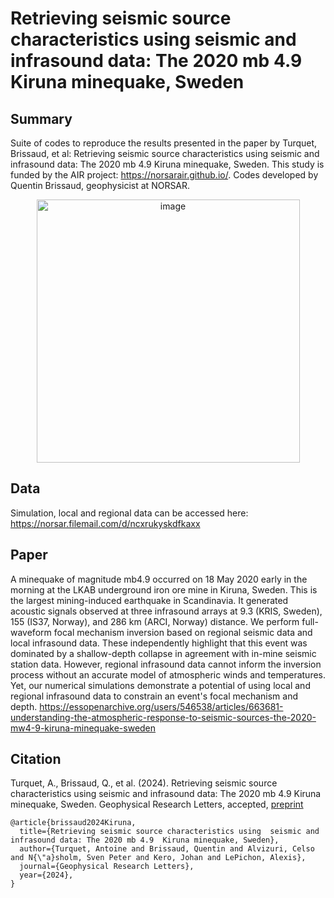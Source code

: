# Retrieving seismic source characteristics using seismic and infrasound data: The 2020 mb 4.9 Kiruna minequake, Sweden

## Summary
Suite of codes to reproduce the results presented in the paper by Turquet, Brissaud, et al: Retrieving seismic source characteristics using seismic and infrasound data: The 2020 mb 4.9 Kiruna minequake, Sweden. This study is funded by the AIR project: https://norsarair.github.io/. Codes developed by Quentin Brissaud, geophysicist at NORSAR.

<p align="center">
<img width="421" alt="image" src="https://user-images.githubusercontent.com/6717390/230471273-a553ba77-6860-4752-8100-3eb6956b4a40.png" />
</p>

## Data
Simulation, local and regional data can be accessed here: https://norsar.filemail.com/d/ncxrukyskdfkaxx

## Paper
A minequake of magnitude mb4.9 occurred on 18 May 2020 early in the morning at the LKAB underground iron ore mine in Kiruna, Sweden. This is the largest mining-induced earthquake in Scandinavia. It generated acoustic signals observed at three infrasound arrays at 9.3 (KRIS, Sweden), 155 (IS37, Norway), and 286 km (ARCI, Norway) distance. We perform full-waveform focal mechanism inversion based on regional seismic data and local infrasound data. These independently highlight that this event was dominated by a shallow-depth collapse in agreement with in-mine seismic station data. However, regional infrasound data cannot inform the inversion process without an accurate model of atmospheric winds and temperatures. Yet, our numerical simulations demonstrate a potential of using local and regional infrasound data to constrain an event's focal mechanism and depth.
https://essopenarchive.org/users/546538/articles/663681-understanding-the-atmospheric-response-to-seismic-sources-the-2020-mw4-9-kiruna-minequake-sweden

## Citation
Turquet, A., Brissaud, Q., et al. (2024). Retrieving seismic source characteristics using  seismic and infrasound data: The 2020 mb 4.9  Kiruna minequake, Sweden. Geophysical Research Letters, accepted, [preprint](https://essopenarchive.org/users/546538/articles/663681-understanding-the-atmospheric-response-to-seismic-sources-the-2020-mw4-9-kiruna-minequake-sweden)
```
@article{brissaud2024Kiruna,
  title={Retrieving seismic source characteristics using  seismic and infrasound data: The 2020 mb 4.9  Kiruna minequake, Sweden},
  author={Turquet, Antoine and Brissaud, Quentin and Alvizuri, Celso and N{\"a}sholm, Sven Peter and Kero, Johan and LePichon, Alexis},
  journal={Geophysical Research Letters},
  year={2024},
}
```